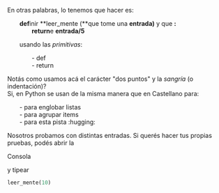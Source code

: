 En otras palabras, lo tenemos que hacer es:   

&emsp;&emsp;**def**inir **leer_mente (**que tome una **entrada)** y que **:**   
&emsp;&emsp;&emsp;&emsp;**return**e **entrada/5**
  
&emsp;&emsp;usando las *primitivas*:
  
&emsp;&emsp;&emsp;&emsp;- def   
&emsp;&emsp;&emsp;&emsp;- return   
  
Notás como usamos acá el carácter "dos puntos" y la *sangría* (o indentación)?  
Si, en Python se usan de la misma manera que en Castellano para:

&emsp;&emsp;- para englobar listas   
&emsp;&emsp;- para agrupar items   
&emsp;&emsp;- para esta pista :hugging:

Nosotros probamos con distintas entradas. Si querés hacer tus propias pruebas, podés abrir la <p class="editor-tab" aria-expanded="true"><i class="fa fa-terminal"></i>Consola</p> y tipear   

```python
leer_mente(10)
```